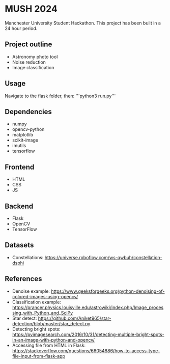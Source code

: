 # MUSH 2024

Manchester University Student Hackathon.
This project has been built in a 24 hour period.

## Project outline

- Astronomy photo tool
- Noise reduction
- Image classification

## Usage

Navigate to the flask folder, then:
'''python3 run.py'''

## Dependencies
- numpy
- opencv-python
- matplotlib
- scikit-image
- imutils
- tensorflow

## Frontend

- HTML
- CSS
- JS

## Backend

- Flask
- OpenCV
- TensorFlow

## Datasets

- Constellations: https://universe.roboflow.com/ws-qwbuh/constellation-dsphi

## References

- Denoise example: https://www.geeksforgeeks.org/python-denoising-of-colored-images-using-opencv/
- Classification example: https://prancer.physics.louisville.edu/astrowiki/index.php/Image_processing_with_Python_and_SciPy
- Star detect: https://github.com/Aniket965/star-detection/blob/master/star_detect.py
- Detecting bright spots: https://pyimagesearch.com/2016/10/31/detecting-multiple-bright-spots-in-an-image-with-python-and-opencv/
- Accessing file from HTML in Flask: https://stackoverflow.com/questions/66054886/how-to-access-type-file-input-from-flask-app
